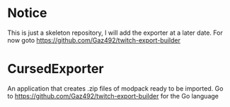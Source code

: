 # Notice
This is just a skeleton repository, I will add the exporter at a later date. For now goto https://github.com/Gaz492/twitch-export-builder

# CursedExporter
An application that creates .zip files of modpack ready to be imported. Go to https://github.com/Gaz492/twitch-export-builder for the Go language
